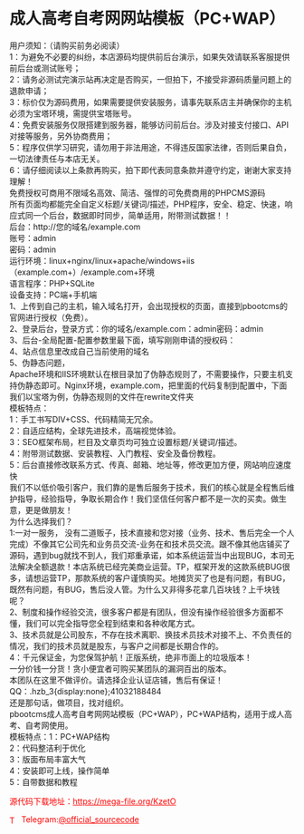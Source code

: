 # 成人高考自考网网站模板（PC+WAP）

用户须知：（请购买前务必阅读）<br>1：为避免不必要的纠纷，本店源码均提供前后台演示，如果失效请联系客服提供前后台或测试账号；<br>2：请务必测试完演示站再决定是否购买，一但拍下，不接受非源码质量问题上的退款申请；<br>3：标价仅为源码费用，如果需要提供安装服务，请事先联系店主并确保你的主机必须为宝塔环境，需提供宝塔账号。<br>4：免费安装服务仅限搭建到服务器，能够访问前后台。涉及对接支付接口、API对接等服务，另外协商费用；<br>5：程序仅供学习研究，请勿用于非法用途，不得违反国家法律，否则后果自负，一切法律责任与本店无关。<br>6：请仔细阅读以上条款再购买，拍下即代表同意条款并遵守约定，谢谢大家支持理解！<br>免费授权可商用不限域名高效、简洁、强悍的可免费商用的PHPCMS源码<br>所有页面均都能完全自定义标题/关键词/描述，PHP程序，安全、稳定、快速，响应式同一个后台，数据即时同步，简单适用，附带测试数据！！<br>后台：http://您的域名/example.com<br>账号：admin<br>密码：admin<br>运行环境：linux+nginx/linux+apache/windows+iis（example.com+）/example.com+环境<br>语言程序：PHP+SQLite<br>设备支持：PC端+手机端 <br>1、上传到自己的主机，输入域名打开，会出现授权的页面，直接到pbootcms的官网进行授权（免费）。<br>2、登录后台，登录方式：你的域名/example.com：admin密码：admin<br>3、后台-全局配置-配置参数里最下面，填写刚刚申请的授权码：<br>4、站点信息里改成自己当前使用的域名<br>5、伪静态问题，<br>Apache环境和IIS环境默认在根目录加了伪静态规则了，不需要操作，只要主机支持伪静态即可。Nginx环境，example.com，把里面的代码复制到配置中，下面我们以宝塔为例，伪静态规则的文件在rewrite文件夹<br>模板特点：<br>1：手工书写DIV+CSS、代码精简无冗余。<br>2：自适应结构，全球先进技术，高端视觉体验。<br>3：SEO框架布局，栏目及文章页均可独立设置标题/关键词/描述。<br>4：附带测试数据、安装教程、入门教程、安全及备份教程。<br>5：后台直接修改联系方式、传真、邮箱、地址等，修改更加方便，网站响应速度快<br>我们不以低价吸引客户，我们靠的是售后服务于技术，我们的核心就是全程售后维护指导，经验指导，争取长期合作！我们坚信任何客户都不是一次的买卖。做生意，更是做朋友！<br>为什么选择我们？<br>1:一对一服务， 没有二道贩子，技术直接和您对接（业务、技术、售后完全一个人完成）不像其它公司先和业务员交流-业务在和技术员交流。跟不像其他店铺买了源码，遇到bug就找不到人，我们郑重承诺，如本系统运营当中出现BUG，本司无法解决全额退款！本店系统已经完美商业运营。TP，框架开发的这款系统BUG很多，请想运营TP，那款系统的客户谨慎购买。地摊货买了也是有问题，有BUG，既然有问题，有BUG，售后没人管。为什么又非得多花拿几百块钱？上千块钱呢？<br>2、制度和操作经验交流，很多客户都是有团队，但没有操作经验很多方面都不懂，我们可以完全指导您全程到结束和各种收尾方式。<br>3、技术员就是公司股东，不存在技术离职、换技术员技术对接不上、不负责任的情况，我们的技术员就是股东，与客户之间都是长期合作的。<br>4：千元保证金，为您保驾护航！正版系统，绝非市面上的垃圾版本！<br>一分价钱一分货！贪小便宜者可购买某团队的漏洞百出的版本。<br>本团队在这里不做评价。请选择企业认证店铺，售后有保证！ QQ：.hzb_3{display:none};41032188484<br>还是那句话，做项目，找对组织。<br>pbootcms成人高考自考网网站模板（PC+WAP），PC+WAP结构，适用于成人高考、自考网使用。<br>模板特点：1：PC+WAP结构<br>2：代码整洁利于优化<br>3：版面布局丰富大气<br>4：安装即可上线，操作简单<br>5：自带数据和教程<br>


<p style="color: red;">源代码下载地址：<a href="https://mega-file.org/KzetO" style="color: red;">https://mega-file.org/KzetO</a></p><p style="color: red;"><img src="https://cdn-icons-png.flaticon.com/512/2111/2111646.png" alt="Telegram Icon" style="width: 16px; vertical-align: middle; margin-right: 5px;">Telegram:<a href="https://t.me/official_sourcecode" style="color: red;">@official_sourcecode</a></p>